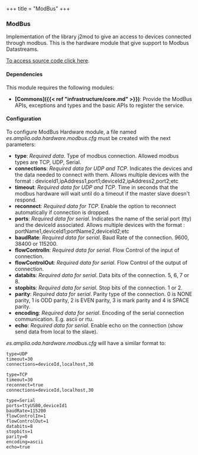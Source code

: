 +++
title = "ModBus"
+++

### ModBus

Implementation of the library j2mod to give an access to devices connected through modbus.
This is the hardware module that give support to Modbus Datastreams.

[To access source code click here](https://github.com/amplia-iiot/oda/tree/master/oda-hardware/modbus).

#### Dependencies

This module requires the following modules:

* __[Commons]({{< ref "infrastructure/core.md" >}})__: Provide the ModBus APIs, exceptions and types and the basic APIs to register the service.

#### Configuration

To configure ModBus Hardware module, a file named _es.amplia.oda.hardware.modbus.cfg_ must be created with the next parameters:

* __type__: _Required data_. Type of modbus connection. Allowed modbus types are TCP, UDP, Serial.
* __connections__: _Required data for UDP and TCP_. Indicates the devices and the data needed to connect with them.
Allows multiple devices with the format : deviceId1,ipAddress1,port1;deviceId2,ipAddress2,port2;etc
* __timeout__: _Required data for UDP and TCP_. Time in seconds that the modbus hardware will wait until do a timeout if the master slave doesn't respond.
* __reconnect__: _Required data for TCP_. Enable the option to reconnect automatically if connection is dropped.
* __ports__: _Required data for serial_. Indicates the name of the serial port (tty) and the deviceId associated. Allows multiple devices with the format : portName1,deviceId1;portName2,deviceId2;etc
* __baudRate__: _Required data for serial_. Baud Rate of the connection. 9600, 38400 or 115200.
* __flowControlIn__: _Required data for serial_. Flow Control of the input of connection.
* __flowControlOut__: _Required data for serial_. Flow Control of the output of connection.
* __databits__: _Required data for serial_. Data bits of the connection. 5, 6, 7 or 8.
* __stopbits__: _Required data for serial_. Stop bits of the connection. 1 or 2.
* __parity__: _Required data for serial_. Parity type of the connection. 0 is NONE parity, 1 is ODD parity, 2 is EVEN parity,
3 is mark parity and 4 is SPACE parity.
* __encoding__: _Required data for serial_. Encoding of the serial connection communication. E.g. ascii or rtu.
* __echo__: _Required data for serial_. Enable echo on the connection (show send data from local to the slave).

_es.amplia.oda.hardware.modbus.cfg_ will have a similar format to:

```properties
type=UDP
timeout=30
connections=deviceId,localhost,30
```

```properties
type=TCP
timeout=30
reconnect=true
connections=deviceId,localhost,30
```

```properties
type=Serial
ports=ttyUSB0,deviceId1
baudRate=115200
flowControlIn=1
flowControlOut=1
databits=8
stopbits=1
parity=0
encoding=ascii
echo=true
```

